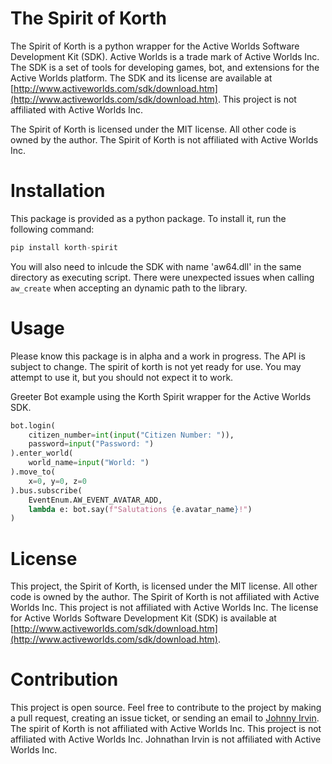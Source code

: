 # The Spirit of Korth

The Spirit of Korth is a python wrapper for the Active Worlds Software Development Kit (SDK). Active Worlds is a trade mark of Active Worlds Inc. The SDK is a set of tools for developing games, bot, and extensions for the Active Worlds platform. The SDK and its license are available at [http://www.activeworlds.com/sdk/download.htm](http://www.activeworlds.com/sdk/download.htm). This project is not affiliated with Active Worlds Inc.

The Spirit of Korth is licensed under the MIT license. All other code is owned by the author. The Spirit of Korth is not affiliated with Active Worlds Inc.

# Installation

This package is provided as a python package. To install it, run the following command:

```python
pip install korth-spirit
```

You will also need to inlcude the SDK with name 'aw64.dll' in the same directory as executing script. There were unexpected issues when calling `aw_create` when accepting an dynamic path to the library.

# Usage

Please know this package is in alpha and a work in progress. The API is subject to change. The spirit of korth is not yet ready for use. You may attempt to use it, but you should not expect it to work.


Greeter Bot example using the Korth Spirit wrapper for the Active Worlds SDK.
```python
bot.login(
    citizen_number=int(input("Citizen Number: ")),
    password=input("Password: ")
).enter_world(
    world_name=input("World: ")
).move_to(
    x=0, y=0, z=0
).bus.subscribe(
    EventEnum.AW_EVENT_AVATAR_ADD,
    lambda e: bot.say(f"Salutations {e.avatar_name}!")
)
```

# License

This project, the Spirit of Korth, is licensed under the MIT license. All other code is owned by the author. The Spirit of Korth is not affiliated with Active Worlds Inc. This project is not affiliated with Active Worlds Inc. The license for Active Worlds Software Development Kit (SDK) is available at [http://www.activeworlds.com/sdk/download.htm](http://www.activeworlds.com/sdk/download.htm).

# Contribution

This project is open source. Feel free to contribute to the project by making a pull request, creating an issue ticket, or sending an email to [Johnny Irvin](mailto:irvinjohnathan@gmail.com). The spirit of Korth is not affiliated with Active Worlds Inc. This project is not affiliated with Active Worlds Inc. Johnathan Irvin is not affiliated with Active Worlds Inc.
